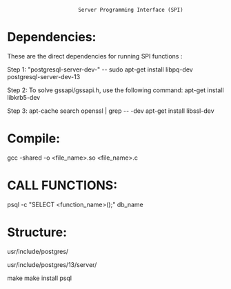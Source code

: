                            Server Programming Interface (SPI)


Dependencies:
=============

These are the direct dependencies for running SPI functions :



Step 1:
"postgresql-server-dev-<depends on your postgresql version>"
-- sudo apt-get install libpq-dev postgresql-server-dev-13

Step 2:
To solve gssapi/gssapi.h, use the following command:
apt-get install libkrb5-dev

Step 3:
apt-cache search openssl | grep -- -dev
apt-get install libssl-dev

Compile:
========
gcc -shared -o <file_name>.so <file_name>.c

CALL FUNCTIONS:
===============

psql -c "SELECT <function_name>();" db_name

Structure:
==========

usr/include/postgres/

usr/include/postgres/13/server/

make
make install
psql